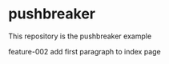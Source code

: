 # pushbreaker

This repository is the pushbreaker example

feature-002 add first paragraph to index page